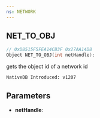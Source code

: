 ```yaml
---
ns: NETWORK
---
```

## NET_TO_OBJ

```c
// 0xD8515F5FEA14CB3F 0x27AA14D8
Object NET_TO_OBJ(int netHandle);
```

gets the object id of a network id

```
NativeDB Introduced: v1207
```

## Parameters
* **netHandle**:
